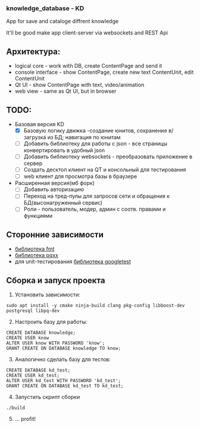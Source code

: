 ### knowledge_database - KD

App for save and cataloge diffrent knowledge

It'll be good make app client-server via websockets and REST Api

## Архитектура:
+ logical core - work with DB, create ContentPage and send it
+ console interface - show ContentPage, create new text ContentUnit, edit ContentUnit
+ Qt UI - show ContentPage with text, video/animation
+ web view - same as Qt UI, but in browser

## TODO:
+ Базовая версия KD
    - [x] Базовую логику движка -создание юнитов, сохранение в/загрузка из БД; навигация по юнитам
    - [ ] Добавить библиотеку для работы с json - все страницы конвертировать в удобный json
    - [ ] Добавить библиотеку websockets - преобразовать приложение в сервер
    - [ ] Создать десктоп клиент на QT и консольный для тестирования
    - [ ] web клиент для просмотра базы в браузере
+ Расширенная версия(мб форк)
    - [ ] Добавить авторизацию
    - [ ] Переход на тред-пулы для запросов сети и обращения к БД(высонагруженный сервис)
    - [ ] Роли - пользователь, модер, админ с соотв. правами и функциями

## Сторонние зависимости
+ [библиотека fmt](https://github.com/fmtlib/fmt)
+ [библиотека pqxx](https://github.com/jtv/libpqxx)
+ для  unit-тестирования [библиотека googletest](https://github.com/google/googletest)

## Сборка и запуск проекта
1. Установить зависимости:
```
sudo apt install -y cmake ninja-build clang pkg-config libboost-dev postgresql libpq-dev
```

2. Настроить базу для работы:
```
CREATE DATABASE knowledge;
CREATE USER know
ALTER USER know WITH PASSWORD 'know';
GRANT CREATE ON DATABASE knowledge TO know;
```

3. Аналогично сделать базу для тестов:
```
CREATE DATABASE kd_test;
CREATE USER kd_test;
ALTER USER kd_test WITH PASSWORD 'kd_test';
GRANT CREATE ON DATABASE kd_test TO kd_test;
```

4. Запустить скрипт сборки
```
./build
```

5. ... profit!


